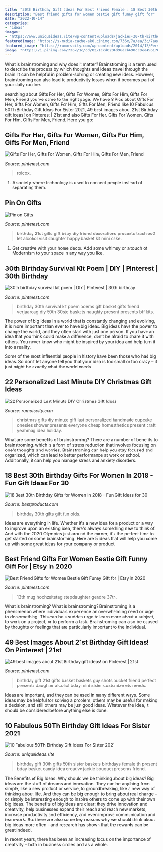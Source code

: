```yaml
---
title: "30th Birthday Gift Ideas For Best Friend Female : 18 Best 30th Birthday Gifts For Women In 2018"
description: "Best friend gifts for women bestie gift funny gift for"
date: "2022-10-14"
categories:
- "ideas"
images:
- "https://www.uniqueideas.site/wp-content/uploads/jackies-30-th-birthday-gifts-pinterest-30th-birthdays-and-30.jpg"
featuredImage: "https://s-media-cache-ak0.pinimg.com/736x/7a/ea/3c/7aea3c55de678d1402f85298120b219b--birthday-gift-baskets-st-birthday-gifts.jpg"
featured_image: "https://rumorscity.com/wp-content/uploads/2014/12/Personalized-Last-Minute-DIY-Christmas-Gift-Ideas-04.jpg"
image: "https://i.pinimg.com/736x/1c/cd/82/1ccd8284d96acb690cc9ea45617828aa.jpg"
---
```



What is brainstroming and why does it matter?
Brainstroming is a term used to describe the process by which thoughts and ideas travel through the brain. It can be helpful in problem-solving or creating new ideas. However, brainstroming can also lead to productivity losses when it becomes part of your daily routine.

	

		
searching about Gifts For Her, Gifts For Women, Gifts For Him, Gifts For Men, Friend you've came to the right page. We have 8 Pics about Gifts For Her, Gifts For Women, Gifts For Him, Gifts For Men, Friend like 10 Fabulous 50Th Birthday Gift Ideas For Sister 2021, 49 best images about 21st Birthday gift ideas! on Pinterest | 21st and also Gifts For Her, Gifts For Women, Gifts For Him, Gifts For Men, Friend. Here you go:
		
    
## Gifts For Her, Gifts For Women, Gifts For Him, Gifts For Men, Friend

<img loading=lazy src="https://i.pinimg.com/736x/8b/25/52/8b2552a83345e214fceebdb1bf449358.jpg" onerror="this.onerror=null;this.src='https://tse3.mm.bing.net/th?id=OIP.g8oGSw77-VWAxVGAoTIp-wHaJX&amp;pid=15.1';" alt="Gifts For Her, Gifts For Women, Gifts For Him, Gifts For Men, Friend">

_Source: pinterest.com_

>roicox. 

	

1. A society where technology is used to connect people instead of separating them.

    
## Pin On Gifts

<img loading=lazy src="https://i.pinimg.com/originals/88/91/69/8891690f596930fea1626de07391c8a8.jpg" onerror="this.onerror=null;this.src='https://tse2.mm.bing.net/th?id=OIP.FdxSZ2yjQDhJoQxt5Qks9AHaJ4&amp;pid=15.1';" alt="Pin on Gifts">

_Source: pinterest.com_

>birthday 21st gifts gift bday diy friend decorations presents trash ec0 let alcohol visit daughter happy basket kit mini cake. 

	

1. Get creative with your home decor. Add some whimsy or a touch of Modernism to your space in any way you like. 

    
## 30th Birthday Survival Kit Poem | DIY | Pinterest | 30th Birthday

<img loading=lazy src="https://s-media-cache-ak0.pinimg.com/736x/6e/4b/55/6e4b55a18cb1190a1172c6b981302072.jpg" onerror="this.onerror=null;this.src='https://tse2.mm.bing.net/th?id=OIP.Ui9eHA0ZOgRGtwKik7fbKgHaKj&amp;pid=15.1';" alt="30th birthday survival kit poem | DIY | Pinterest | 30th birthday">

_Source: pinterest.com_

>birthday 30th survival kit poem poems gift basket gifts friend verjaardag diy 50th 30ste baskets naughty present presents bff kits. 

	

The power of big ideas
In a world that is constantly changing and evolving, it is more important than ever to have big ideas. Big ideas have the power to change the world, and they often start with just one person.
If you have an idea that you think could make a difference, don’t be afraid to share it with others. You never know who might be inspired by your idea and help turn it into a reality.

Some of the most influential people in history have been those who had big ideas. So don’t let anyone tell you that your idea is too small or too crazy – it just might be exactly what the world needs.

    
## 22 Personalized Last Minute DIY Christmas Gift Ideas

<img loading=lazy src="https://rumorscity.com/wp-content/uploads/2014/12/Personalized-Last-Minute-DIY-Christmas-Gift-Ideas-04.jpg" onerror="this.onerror=null;this.src='https://tse1.mm.bing.net/th?id=OIP.0hIYyeDARyDY1Kgt7pbhRAHaLe&amp;pid=15.1';" alt="22 Personalized Last Minute DIY Christmas Gift Ideas">

_Source: rumorscity.com_

>christmas gifts diy minute gift last personalized handmade cupcake onesies shower presents everyone cheap homesthetics present craft yeahmag idea holiday. 

	

What are some benefits of brainstroming?
There are a number of benefits to brainstroming, which is a form of stress reduction that involves focusing on one's thoughts and worries. Brainstroming can help you stay focused and organized, which can lead to better performance at work or school. Additionally, it can help you manage stress and anxiety disorders.

    
## 18 Best 30th Birthday Gifts For Women In 2018 - Fun Gift Ideas For 30

<img loading=lazy src="https://hips.hearstapps.com/hmg-prod.s3.amazonaws.com/images/30th-birthday-gifts-1526683024.jpg?crop=1.00xw:1.00xh;0,0&amp;resize=1200:*" onerror="this.onerror=null;this.src='https://tse4.mm.bing.net/th?id=OIP.iC5DixPr6t4JbibalreCkwHaDt&amp;pid=15.1';" alt="18 Best 30th Birthday Gifts for Women in 2018 - Fun Gift Ideas for 30">

_Source: bestproducts.com_

>birthday 30th gifts gift fun olds. 

	

Ideas are everything in life. Whether it's a new idea for a product or a way to improve upon an existing idea, there's always something new to think of. And with the 2020 Olympics just around the corner, it's the perfect time to get started on some brainstorming. Here are 5 ideas that will help you come up with some great ideas for your company or product.

    
## Best Friend Gifts For Women Bestie Gift Funny Gift For | Etsy In 2020

<img loading=lazy src="https://i.pinimg.com/736x/1c/cd/82/1ccd8284d96acb690cc9ea45617828aa.jpg" onerror="this.onerror=null;this.src='https://tse2.mm.bing.net/th?id=OIP.CtDClVjQiIbiBmDOziVlogHaHa&amp;pid=15.1';" alt="Best Friend Gifts for Women Bestie Gift Funny Gift for | Etsy in 2020">

_Source: pinterest.com_

>13th mug hochzeitstag stepdaughter gendre 37th. 

	

What is brainstroming?
What is brainstroming? Brainstroming is a phenomenon where individuals experience an overwhelming need or urge to do something. This can be a sudden urge to learn more about a subject, to work on a project, or to perform a task. Brainstroming can also be caused by thoughts or feelings that are particularly important to the individual.

    
## 49 Best Images About 21st Birthday Gift Ideas! On Pinterest | 21st

<img loading=lazy src="https://s-media-cache-ak0.pinimg.com/736x/7a/ea/3c/7aea3c55de678d1402f85298120b219b--birthday-gift-baskets-st-birthday-gifts.jpg" onerror="this.onerror=null;this.src='https://tse4.mm.bing.net/th?id=OIP.D9VpoN38vzOg_IlYQZzBNAHaJ3&amp;pid=15.1';" alt="49 best images about 21st Birthday gift ideas! on Pinterest | 21st">

_Source: pinterest.com_

>birthday gift 21st gifts basket baskets guy shots bucket friend perfect presents daughter alcohol bday mini sister customize etc needs. 

	

Ideas are important, and they can be used in many different ways. Some ideas may be helpful for solving a problem, others may be useful for making a decision, and still others may be just good ideas. Whatever the idea, it should be considered before anything else is done.

    
## 10 Fabulous 50Th Birthday Gift Ideas For Sister 2021

<img loading=lazy src="https://www.uniqueideas.site/wp-content/uploads/jackies-30-th-birthday-gifts-pinterest-30th-birthdays-and-30.jpg" onerror="this.onerror=null;this.src='https://tse3.mm.bing.net/th?id=OIP.KksnitokHwcGkVzO08K9zgHaJ4&amp;pid=15.1';" alt="10 Fabulous 50Th Birthday Gift Ideas For Sister 2021">

_Source: uniqueideas.site_

>birthday gift 30th gifts 50th sister baskets birthdays female th present bday basket candy idea creative jackie bouquet presents friend. 

	

The Benefits of Big Ideas: Why should we be thinking about big ideas?
Big ideas are the stuff of dreams and innovation. They can be anything from simple, like a new product or service, to groundbreaking, like a new way of thinking about life. And they can be big enough to bring about real change – or simply be interesting enough to inspire others to come up with their own big ideas.
The benefits of big ideas are clear: they drive innovation and creativity, help businesses expand their reach and reach new markets, increase productivity and efficiency, and even improve communication and teamwork. But there are also some key reasons why we should think about big ideas more often – and research has shown that the rewards can be great indeed.

In recent years, there has been an increasing focus on the importance of creativity – both in business circles and as a whole.

